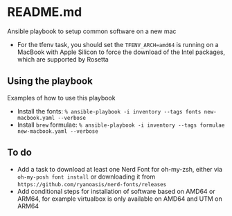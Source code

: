 # README.md

Ansible playbook to setup common software on a new mac
- For the tfenv task, you should set the `TFENV_ARCH=amd64` is running on a MacBook with Apple Silicon to force the download of the Intel packages, which are supported by Rosetta

## Using the playbook

Examples of how to use this playbook

- Install the fonts:
`% ansible-playbook -i inventory --tags fonts new-macbook.yaml --verbose`
- Install `brew` formulae:
`% ansible-playbook -i inventory --tags formulae new-macbook.yaml --verbose`

## To do
- Add a task to download at least one Nerd Font for oh-my-zsh, either via `oh-my-posh font install` or downloading it from `https://github.com/ryanoasis/nerd-fonts/releases`
- Add conditional steps for installation of software based on AMD64 or ARM64, for example virtualbox is only available on AMD64 and UTM on ARM64
